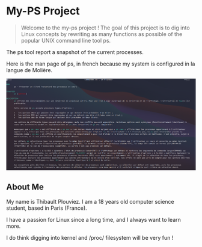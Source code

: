 # My-PS Project
> Welcome to the my-ps project ! The goal of this project is to dig into Linux concepts by rewriting as many functions as possible of the popular UNIX command line tool ps.

The ps tool report a snapshot of the current processes. 

Here is the man page of ps, in french because my system is configured in la langue de Molière.

![](/img/man-ps.png)

## About Me

My name is Thibault Plouviez. I am a 18 years old computer science student, based in Paris (France).

I have a passion for Linux since a long time, and I always want to learn more. 

I do think digging into kernel and /proc/ filesystem will be very fun !
